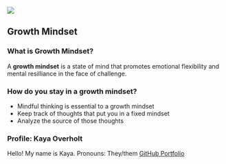 ![](https://cdn.cnn.com/cnnnext/dam/assets/150103074330-hubble-space-background-2-large-169.jpg)

## Growth Mindset
### What is Growth Mindset?
  A **growth mindset** is a state of mind that promotes emotional flexibility and mental resilliance in the face of challenge.

### How do you stay in a growth mindset?
  - Mindful thinking is essential to a growth mindset
  - Keep track of thoughts that put you in a fixed mindset
  - Analyze the source of those thoughts
  
  
### Profile: Kaya Overholt
  Hello! My name is Kaya.
  Pronouns: They/them
  [GitHub Portfolio]()
